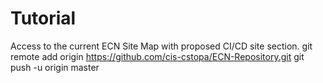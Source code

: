# Tutorial

Access to the current ECN Site Map with proposed CI/CD site section.
git remote add origin https://github.com/cis-cstopa/ECN-Repository.git
git push -u origin master
